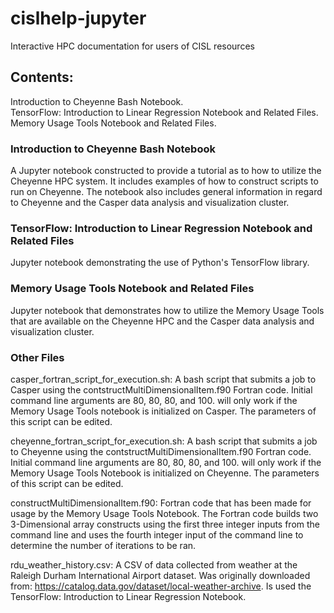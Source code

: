 # cislhelp-jupyter
Interactive HPC documentation for users of CISL resources

## Contents:
Introduction to Cheyenne Bash Notebook. <br>
TensorFlow: Introduction to Linear Regression Notebook and Related Files.<br>
Memory Usage Tools Notebook and Related Files.

### Introduction to Cheyenne Bash Notebook
A Jupyter notebook constructed to provide a tutorial as to how to utilize the Cheyenne HPC system. It includes examples of how to construct scripts to run on Cheyenne. The notebook also includes general information in regard to Cheyenne and the Casper data analysis and visualization cluster.

### TensorFlow: Introduction to Linear Regression Notebook and Related Files
Jupyter notebook demonstrating the use of Python's TensorFlow library.

### Memory Usage Tools Notebook and Related Files
Jupyter notebook that demonstrates how to utilize the Memory Usage Tools that are available on the Cheyenne HPC and the Casper data analysis and visualization cluster.

### Other Files
casper_fortran_script_for_execution.sh: A bash script that submits a job to Casper using the contstructMultiDimensionalItem.f90 Fortran code. Initial command line arguments are 80, 80, 80, and 100. will only work if the Memory Usage Tools notebook is initialized on Casper. The parameters of this script can be edited. <br>

cheyenne_fortran_script_for_execution.sh: A bash script that submits a job to Cheyenne using the contstructMultiDimensionalItem.f90 Fortran code. Initial command line arguments are 80, 80, 80, and 100. will only work if the Memory Usage Tools Notebook is initialized on Cheyenne. The parameters of this script can be edited.

constructMultiDimensionalItem.f90: Fortran code that has been made for usage by the Memory Usage Tools Notebook. The Fortran code builds two 3-Dimensional array constructs using the first three integer inputs from the command line and uses the fourth integer input of the command line to determine the number of iterations to be ran.

rdu_weather_history.csv: A CSV of data collected from weather at the Raleigh Durham International Airport dataset. Was originally downloaded from: https://catalog.data.gov/dataset/local-weather-archive. Is used the TensorFlow: Introduction to Linear Regression Notebook.
